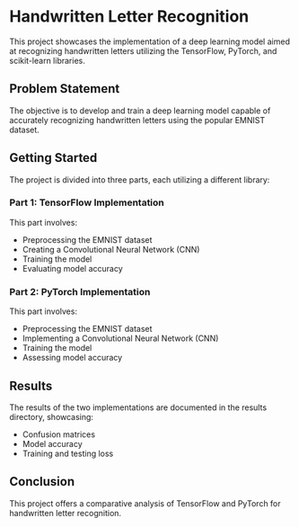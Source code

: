 # Handwritten Letter Recognition

This project showcases the implementation of a deep learning model aimed at recognizing handwritten letters utilizing the TensorFlow, PyTorch, and scikit-learn libraries.

## Problem Statement

The objective is to develop and train a deep learning model capable of accurately recognizing handwritten letters using the popular EMNIST dataset.

## Getting Started

The project is divided into three parts, each utilizing a different library:

### Part 1: TensorFlow Implementation

This part involves:

- Preprocessing the EMNIST dataset
- Creating a Convolutional Neural Network (CNN)
- Training the model
- Evaluating model accuracy

### Part 2: PyTorch Implementation

This part involves:

- Preprocessing the EMNIST dataset
- Implementing a Convolutional Neural Network (CNN)
- Training the model
- Assessing model accuracy


## Results

The results of the two implementations are documented in the results directory, showcasing:

- Confusion matrices
- Model accuracy
- Training and testing loss

## Conclusion

This project offers a comparative analysis of TensorFlow and PyTorch for handwritten letter recognition.

